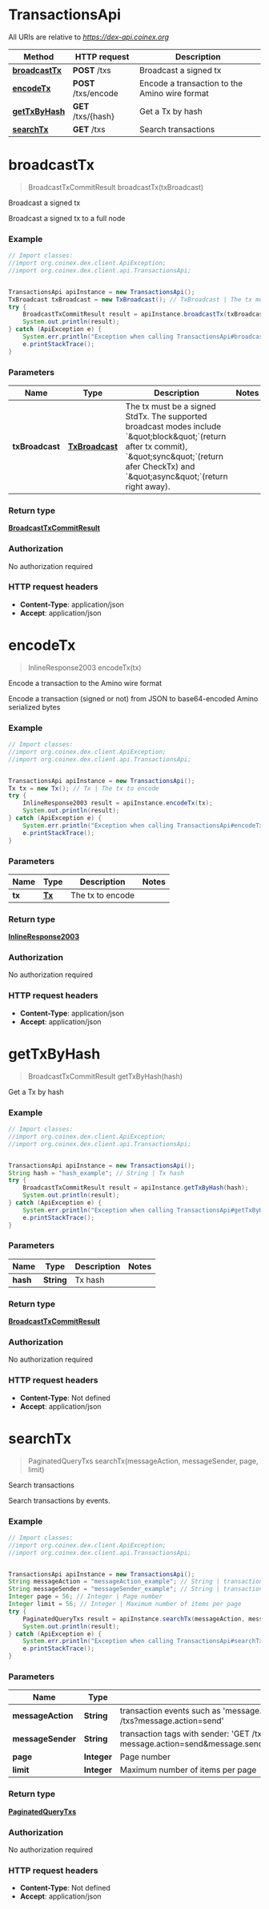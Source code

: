 # TransactionsApi

All URIs are relative to *https://dex-api.coinex.org*

Method | HTTP request | Description
------------- | ------------- | -------------
[**broadcastTx**](TransactionsApi.md#broadcastTx) | **POST** /txs | Broadcast a signed tx
[**encodeTx**](TransactionsApi.md#encodeTx) | **POST** /txs/encode | Encode a transaction to the Amino wire format
[**getTxByHash**](TransactionsApi.md#getTxByHash) | **GET** /txs/{hash} | Get a Tx by hash
[**searchTx**](TransactionsApi.md#searchTx) | **GET** /txs | Search transactions


<a name="broadcastTx"></a>
# **broadcastTx**
> BroadcastTxCommitResult broadcastTx(txBroadcast)

Broadcast a signed tx

Broadcast a signed tx to a full node

### Example
```java
// Import classes:
//import org.coinex.dex.client.ApiException;
//import org.coinex.dex.client.api.TransactionsApi;


TransactionsApi apiInstance = new TransactionsApi();
TxBroadcast txBroadcast = new TxBroadcast(); // TxBroadcast | The tx must be a signed StdTx. The supported broadcast modes include `\"block\"`(return after tx commit), `\"sync\"`(return afer CheckTx) and `\"async\"`(return right away).
try {
    BroadcastTxCommitResult result = apiInstance.broadcastTx(txBroadcast);
    System.out.println(result);
} catch (ApiException e) {
    System.err.println("Exception when calling TransactionsApi#broadcastTx");
    e.printStackTrace();
}
```

### Parameters

Name | Type | Description  | Notes
------------- | ------------- | ------------- | -------------
 **txBroadcast** | [**TxBroadcast**](TxBroadcast.md)| The tx must be a signed StdTx. The supported broadcast modes include &#x60;\&quot;block\&quot;&#x60;(return after tx commit), &#x60;\&quot;sync\&quot;&#x60;(return afer CheckTx) and &#x60;\&quot;async\&quot;&#x60;(return right away). |

### Return type

[**BroadcastTxCommitResult**](BroadcastTxCommitResult.md)

### Authorization

No authorization required

### HTTP request headers

 - **Content-Type**: application/json
 - **Accept**: application/json

<a name="encodeTx"></a>
# **encodeTx**
> InlineResponse2003 encodeTx(tx)

Encode a transaction to the Amino wire format

Encode a transaction (signed or not) from JSON to base64-encoded Amino serialized bytes

### Example
```java
// Import classes:
//import org.coinex.dex.client.ApiException;
//import org.coinex.dex.client.api.TransactionsApi;


TransactionsApi apiInstance = new TransactionsApi();
Tx tx = new Tx(); // Tx | The tx to encode
try {
    InlineResponse2003 result = apiInstance.encodeTx(tx);
    System.out.println(result);
} catch (ApiException e) {
    System.err.println("Exception when calling TransactionsApi#encodeTx");
    e.printStackTrace();
}
```

### Parameters

Name | Type | Description  | Notes
------------- | ------------- | ------------- | -------------
 **tx** | [**Tx**](Tx.md)| The tx to encode |

### Return type

[**InlineResponse2003**](InlineResponse2003.md)

### Authorization

No authorization required

### HTTP request headers

 - **Content-Type**: application/json
 - **Accept**: application/json

<a name="getTxByHash"></a>
# **getTxByHash**
> BroadcastTxCommitResult getTxByHash(hash)

Get a Tx by hash

### Example
```java
// Import classes:
//import org.coinex.dex.client.ApiException;
//import org.coinex.dex.client.api.TransactionsApi;


TransactionsApi apiInstance = new TransactionsApi();
String hash = "hash_example"; // String | Tx hash
try {
    BroadcastTxCommitResult result = apiInstance.getTxByHash(hash);
    System.out.println(result);
} catch (ApiException e) {
    System.err.println("Exception when calling TransactionsApi#getTxByHash");
    e.printStackTrace();
}
```

### Parameters

Name | Type | Description  | Notes
------------- | ------------- | ------------- | -------------
 **hash** | **String**| Tx hash |

### Return type

[**BroadcastTxCommitResult**](BroadcastTxCommitResult.md)

### Authorization

No authorization required

### HTTP request headers

 - **Content-Type**: Not defined
 - **Accept**: application/json

<a name="searchTx"></a>
# **searchTx**
> PaginatedQueryTxs searchTx(messageAction, messageSender, page, limit)

Search transactions

Search transactions by events.

### Example
```java
// Import classes:
//import org.coinex.dex.client.ApiException;
//import org.coinex.dex.client.api.TransactionsApi;


TransactionsApi apiInstance = new TransactionsApi();
String messageAction = "messageAction_example"; // String | transaction events such as 'message.action=send' which results in the following endpoint: 'GET /txs?message.action=send'
String messageSender = "messageSender_example"; // String | transaction tags with sender: 'GET /txs?message.action=send&message.sender=cosmos16xyempempp92x9hyzz9wrgf94r6j9h5f06pxxv'
Integer page = 56; // Integer | Page number
Integer limit = 56; // Integer | Maximum number of items per page
try {
    PaginatedQueryTxs result = apiInstance.searchTx(messageAction, messageSender, page, limit);
    System.out.println(result);
} catch (ApiException e) {
    System.err.println("Exception when calling TransactionsApi#searchTx");
    e.printStackTrace();
}
```

### Parameters

Name | Type | Description  | Notes
------------- | ------------- | ------------- | -------------
 **messageAction** | **String**| transaction events such as &#39;message.action&#x3D;send&#39; which results in the following endpoint: &#39;GET /txs?message.action&#x3D;send&#39; | [optional]
 **messageSender** | **String**| transaction tags with sender: &#39;GET /txs?message.action&#x3D;send&amp;message.sender&#x3D;cosmos16xyempempp92x9hyzz9wrgf94r6j9h5f06pxxv&#39; | [optional]
 **page** | **Integer**| Page number | [optional]
 **limit** | **Integer**| Maximum number of items per page | [optional]

### Return type

[**PaginatedQueryTxs**](PaginatedQueryTxs.md)

### Authorization

No authorization required

### HTTP request headers

 - **Content-Type**: Not defined
 - **Accept**: application/json

